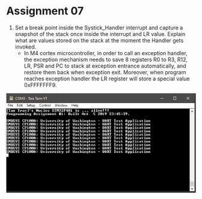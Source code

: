 # **Assignment 07**


1. Set a break point inside the Systick_Handler interrupt and capture a snapshot of the stack once inside the interrupt and LR value. Explain what are values stored on the stack at the moment the Handler gets invoked.
   * In M4 cortex microcontroller, in order to call an exception handler, the exception mechanism needs to save 8 registers R0 to R3, R12, LR, PSR and PC to stack at exception entrance automatically, and restore them back when exception exit. Moreover, when program reaches exception handler the LR register will store a special value 0xFFFFFFF9.



![Image of swap_pointer](https://github.com/TTran2627/embsys100/blob/master/assignment01/HelloWorld.PNG)
